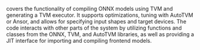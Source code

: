 covers the functionality of compiling ONNX models using TVM and generating a TVM executor. It supports optimizations, tuning with AutoTVM or Ansor, and allows for specifying input shapes and target devices. The code interacts with other parts of the system by utilizing functions and classes from the ONNX, TVM, and AutoTVM libraries, as well as providing a JIT interface for importing and compiling frontend models.
